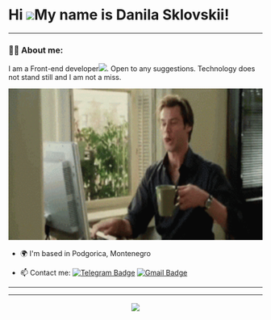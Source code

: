 # Hi ![](https://user-images.githubusercontent.com/18350557/176309783-0785949b-9127-417c-8b55-ab5a4333674e.gif)My name is Danila Sklovskii!

---

### 👨‍💻 About me:

I am a Front-end developer<img src="https://media.giphy.com/media/WUlplcMpOCEmTGBtBW/giphy.gif" width="30px">. Open to any suggestions. Technology does not stand still and I am not a miss.

<img src="https://github.com/sklDanila/sklDanila/blob/main/assets/workwork.gif" width="1000" height="300" alt="telegram" />
<!--
<p align="center">
 <img width="600" src="assets/github-snake.svg" alt="snake"/>
</p>
-->

<!--
- :telescope: Участвовал в бассейне Школы 21 от Сбера.
--
- :seedling: Завершил курсы по веб-разработке Яндекс Практикум!
-->

- 🌍 I'm based in Podgorica, Montenegro

- 📫 Contact me: [![Telegram Badge](https://img.shields.io/badge/danila-sklovskii?style=flat&logo=Telegram&logoColor=white&labelColor=blue&color=blue)](https://t.me/sklit_dev) [![Gmail Badge](https://img.shields.io/badge/-Gmail-red?style=flat&logo=Gmail&logoColor=white)](mailto:danilasklovskii.dev@gmail.com)

---

<!--
### 🤝 Социальные сети:

  <div id="badges">
    <a href="https://www.linkedin.com/in/%D0%B0%D0%BB%D0%B5%D0%BA%D1%81%D0%B5%D0%B9-%D1%84%D0%B8%D0%BB%D0%B8%D0%BC%D0%BE%D0%BD%D0%BE%D0%B2-2a0b07257/" target="_blank">
      <img src="https://cdn-icons-png.flaticon.com/512/2504/2504799.png" width="40" height="40" alt="linkedin" />
    </a>
    <a href="https://t.me/tehnomaniak07" target="_blank">
      <img src="https://cdn-icons-png.flaticon.com/512/2111/2111646.png" width="40" height="40" alt="telegram group" />
    </a>
    <a href="https://www.youtube.com/channel/UCbORpXVw1JNc0JYFSUqLWXA" target="_blank">
      <img src="https://cdn-icons-png.flaticon.com/512/3670/3670147.png" width="40" height="40" alt="Youtube"/>
    </a>
    <a href="https://vk.com/f1ll_zzz" target="_blank">
      <img src="https://cdn-icons-png.flaticon.com/512/145/145813.png" width="40" height="40" alt="VK Badge"/>
    </a>
    <a href="https://dzen.ru/tehnomaniak" target="_blank">
      <img src="https://upload.wikimedia.org/wikipedia/commons/thumb/a/ab/Yandex_Zen_logo_icon.svg/1024px-Yandex_Zen_logo_icon.svg.png" width="40" height="40" alt="Zen Badge"/>
    </a>
  </div>

---
-->
<!--
## 💻 Skills

- **Programming Languages:**
  <div>
    <img src="https://github.com/sklDanila/sklDanila/blob/main/assets/icons/python.svg" title="Python" alt="Python" width="30" height="30"/>
  </div>

- **Databases:**
  <div>
    <img src="https://github.com/sklDanila/sklDanila/blob/main/assets/icons/PostgreSQL-Dark.svg" title="PostgreSQL" alt="PostgreSQL" width="30" height="30"/>
    <img src="https://github.com/sklDanila/sklDanila/blob/main/assets/icons/Cassandra-Dark.svg" title="Cassandra" alt="Cassandra" width="30" height="30"/>
  </div>

- **Web Technologies:**
  <div>
    <img src="https://github.com/sklDanila/sklDanila/blob/main/assets/icons/HTML.svg" title="HTML" alt="HTML" width="30" height="30"/>
    <img src="https://github.com/sklDanila/sklDanila/blob/main/assets/icons/CSS.svg" title="CSS" alt="CSS" width="30" height="30"/>
  </div>

- **Frameworks:**
  <div>
      <img src="https://github.com/sklDanila/sklDanila/blob/main/assets/icons/Django.svg" title="Django" alt="Django" width="30" height="30"/>
      <img src="https://github.com/sklDanila/sklDanila/blob/main/assets/icons/FastAPI.svg" title="FastAPI" alt="FastAPI" width="30" height="30"/>
  </div>

- **Version Control:**
  <div>
    <img src="https://github.com/sklDanila/sklDanila/blob/main/assets/icons/Git.svg" title="GIT" alt="GIT" width="30" height="30"/>
  </div>

- **Containerization:**
  <div>
    <img src="https://github.com/sklDanila/sklDanila/blob/main/assets/icons/Docker.svg" title="Docker" alt="Docker" width="30" height="30"/>
  </div>

- **Server OS:**
  <div>
    <img src="https://github.com/sklDanila/sklDanila/blob/main/assets/icons/Linux-Dark.svg" title="Linux" alt="Linux" width="30" height="30"/>
  </div>

- **Design Tools:**
  <div>
    <img src="https://github.com/sklDanila/sklDanila/blob/main/assets/icons/Figma-Dark.svg" title="Figma" alt="Figma" width="30" height="30"/>
  </div>

<!--
### 💻 Languages and Technologies:

<div>
  <img src="https://github.com/sklDanila/sklDanila/blob/main/assets/icons/python.svg" title="Python" alt="Python" width="40" height="40"/>&nbsp
  <img src="https://github.com/sklDanila/sklDanila/blob/main/assets/icons/Git.svg" title="git" alt="git" width="40" height="40"/>&nbsp
  <img src="https://github.com/sklDanila/sklDanila/blob/main/assets/icons/HTML.svg" title="html5" alt="html5" width="40" height="40"/>&nbsp
  <img src="https://github.com/sklDanila/sklDanila/blob/main/assets/icons/CSS.svg" title="css" alt="css" width="40" height="40"/>&nbsp
  <img src="https://github.com/sklDanila/sklDanila/blob/main/assets/icons/MongoDB.svg" title="mongodb" alt="mongodb" width="40" height="40"/>&nbsp
  <img src="https://github.com/devicons/devicon/blob/master/icons/javascript/javascript-original.svg" title="javascript" alt="javascript" width="40" height="40"/>&nbsp
  <img src="https://github.com/devicons/devicon/blob/master/icons/react/react-original.svg" title="reactjs" alt="reactjs" width="40" height="40"/>&nbsp
  <img src="https://github.com/devicons/devicon/blob/master/icons/nodejs/nodejs-original.svg" title="nodejs" alt="nodejs" width="40" height="40"/>&nbsp
  <img src="https://github.com/devicons/devicon/blob/master/icons/express/express-original.svg" title="express" alt="express" width="40" height="40"/>&nbsp
  <img src="https://github.com/devicons/devicon/blob/master/icons/c/c-plain.svg" title="C" alt="C" width="40" height="40"/>&nbsp;
  <img src="https://github.com/devicons/devicon/blob/master/icons/sass/sass-original.svg" title="sass/scss" alt="sass/scss" width="40" height="40"/>&nbsp;
  <img src="https://github.com/devicons/devicon/blob/master/icons/webpack/webpack-original.svg" title="webpack" alt="webpack" width="40" height="40"/>&nbsp;
  <img src="https://github.com/devicons/devicon/blob/master/icons/redux/redux-original.svg" title="redux" alt="redux" width="40" height="40"/>&nbsp;
</div> -->

<!--
### 🛠 Инструменты:

<div>
  <img src="https://upload.wikimedia.org/wikipedia/commons/9/90/DaVinci_Resolve_17_logo.svg" title="DaVinci Resolve" alt="DaVinci Resolve" width="40" height="40"/>&nbsp;
  <img src="https://github.com/devicons/devicon/blob/master/icons/photoshop/photoshop-plain.svg" title="photoshop" alt="photoshop" width="40" height="40"/>&nbsp;
  <img src="https://github.com/devicons/devicon/blob/master/icons/canva/canva-original.svg" title="canva" alt="canva" width="40" height="40"/>&nbsp;
  <img src="https://github.com/devicons/devicon/blob/master/icons/figma/figma-original.svg" title="figma" alt="figma" width="40" height="40"/>&nbsp;
  <img src="https://upload.wikimedia.org/wikipedia/commons/9/9e/YouTube_Logo_%282013-2017%29.svg" title="YouTube" alt="YouTube" width="40" height="40"/>&nbsp;
  <img src="https://github.com/devicons/devicon/blob/master/icons/raspberrypi/raspberrypi-original.svg" title="raspberrypi" alt="raspberrypi" width="40" height="40"/>&nbsp;
  <img src="https://github.com/devicons/devicon/blob/master/icons/linux/linux-original.svg" title="linux" alt="linux" width="40" height="40"/>&nbsp;
  <img src="https://upload.wikimedia.org/wikipedia/commons/e/e9/Notion-logo.svg" title="Notion" alt="Notion" width="40" height="40"/>&nbsp;
</div>
-->
<!--
[![roadmap.sh](https://roadmap.sh/card/tall/6648cee2bc68b74d9bbede92?variant=dark)](https://roadmap.sh)
---
<!--
## Github Stats

<table><tr><td valign="top" width="50%">

<img src="https://github-readme-stats.vercel.app/api?username=sklDanila&show_icons=true&count_private=true&hide_border=true" align="left" style="width: 100%" />

</td><td valign="top" width="50%">

<img src="https://github-readme-stats.vercel.app/api/top-langs/?username=sklDanila&hide_border=true&layout=compact" align="left" style="width: 100%" />

</td></tr></table>
--- -->

<!-- ### 💻 Пройденные курсы:

| Курсы                                                           | Дата              |
| ----------------------------------------------------------------| :---------------: |
| netology.ru/Старт в программировании                            | 02/2022 - 03/2022 |
| stepik.org/Основы программирования на C. Задачи.                | 02/2022 - 03/2022 |
| netology.ru/Основы верстки сайта                                | 02/2022 - 03/2022 |
| netology.ru/Первые шаги в JavaScript: создаём сайт и приложение | 02/2022 - 03/2022 |
| stepik.org/Веб-разработка для начинающих: HTML и CSS            | 02/2022 - 03/2022 |
| stepik.org/JavaScript для начинающих                            | 01/2023 - 01/2023 |
| stepik.org/Web-технологии: начальный уровень                    | 01/2023 - 01/2023 |
| practicum.yandex/Факультет Веб разработки                       | 05/2022 - xx/2023 |

--- -->
<!--
### 💻 Codewars:

![codewars](https://www.codewars.com/users/FilimonovAlexey/badges/large)

### ⚙️ GitHub статистика:

<table>
  <tr>
    <td>
      <img align="left" src="http://github-readme-streak-stats.herokuapp.com?user=FilimonovAlexey&theme=dark&background=000000" alt="webDev's Github stats" />
    </td>
    <td>
      <img height="195px" align="right" alt="webDev's Github Languages" src="https://github-readme-stats-sigma-five.vercel.app/api/top-langs/?username=FilimonovAlexey&layout=compact&theme=vision-friendly-dark" />
    </td>
  </tr>
</table>
-->
<!--
![Visitor Badge](https://visitor-badge.laobi.icu/badge?page_id=filimonovalexey)
-->

---

<div align="center">
            <a href="https://www.buymeacoffee.com/skldanila" target="_blank" style="display: inline-block;">
                <img
                    src="https://img.shields.io/badge/Donate-Buy%20Me%20A%20Coffee-orange.svg?style=flat-square&logo=buymeacoffee" 
                    align="center"
                />
            </a>
</div>
